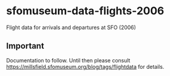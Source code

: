 # sfomuseum-data-flights-2006

Flight data for arrivals and departures at SFO (2006)

## Important

Documentation to follow. Until then please consult https://millsfield.sfomuseum.org/blog/tags/flightdata for details.
